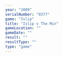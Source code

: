 ```yaml
---
year: "2009"
serialNumber: "0377" 
game: "Islip"
title: "Islip v The Min"
gameLocation: ""
gameDate: ""
result: ""
resultType: ""
type: "game"
---
```

